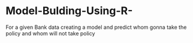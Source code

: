 # Model-Bulding-Using-R-
For a given Bank data creating a model and predict whom gonna take the policy and whom will not take policy 
